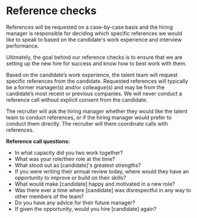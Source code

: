 # Reference checks

References will be requested on a case-by-case basis and the hiring manager is responsible for deciding which specific references we would like to speak to based on the candidate's work experience and interview performance.

Ultimately, the goal behind our reference checks is to ensure that we are setting up the new hire for success and know how to best work with them.

Based on the candidate’s work experience, the talent team will request specific references from the candidate. Requested references will typically be a former manager(s) and/or colleague(s) and may be from the candidate’s most recent or previous companies. We will never conduct a reference call without explicit consent from the candidate.

The recruiter will ask the hiring manager whether they would like the talent team to conduct references, or if the hiring manager would prefer to conduct them directly. The recruiter will them coordinate calls with references.

**Reference call questions:**

- In what capacity did you two work together?
- What was your role/their role at the time?
- What stood out as [candidate]'s greatest strengths?
- If you were writing their annual review today, where would they have an opportunity to improve or build on their skills?
- What would make [candidate] happy and motivated in a new role?
- Was there ever a time where [candidate] was disrespectful in any way to other members of the team?
- Do you have any advice for their future manager?
- If given the opportunity, would you hire [candidate] again?

